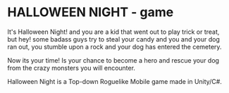 # HALLOWEEN NIGHT - game

It's Halloween Night! and you are a kid that went out to play trick or treat, but hey! some badass guys try to steal your candy and you and your dog ran out, you stumble upon a rock and your dog has entered the cemetery. 

Now its your time! Is your chance to become a hero and rescue your dog from the crazy monsters you will encounter.

Halloween Night is a Top-down Roguelike Mobile game made in Unity/C#.   

